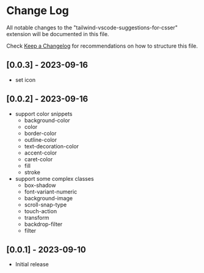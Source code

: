 # Change Log

All notable changes to the "tailwind-vscode-suggestions-for-csser" extension will be documented in this file.

Check [Keep a Changelog](http://keepachangelog.com/) for recommendations on how to structure this file.

## [0.0.3] - 2023-09-16

- set icon

## [0.0.2] - 2023-09-16

- support color snippets
  - background-color
  - color
  - border-color
  - outline-color
  - text-decoration-color
  - accent-color
  - caret-color
  - fill
  - stroke
- support some complex classes
  - box-shadow
  - font-variant-numeric
  - background-image
  - scroll-snap-type
  - touch-action
  - transform
  - backdrop-filter
  - filter

## [0.0.1] - 2023-09-10

- Initial release